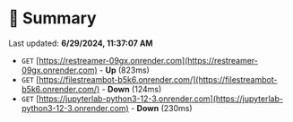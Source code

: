 # 📖 Summary
Last updated: **6/29/2024, 11:37:07 AM**

- `GET` [https://restreamer-09gx.onrender.com](https://restreamer-09gx.onrender.com) - **Up** (823ms)
- `GET` [https://filestreambot-b5k6.onrender.com/](https://filestreambot-b5k6.onrender.com/) - **Down** (124ms)
- `GET` [https://jupyterlab-python3-12-3.onrender.com](https://jupyterlab-python3-12-3.onrender.com) - **Down** (230ms)
